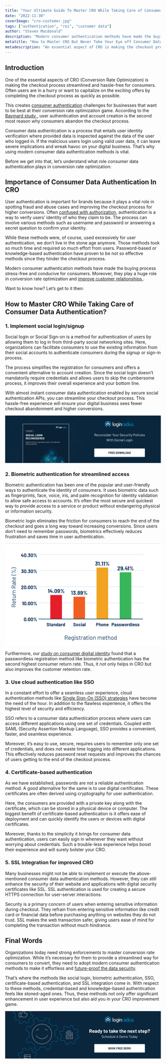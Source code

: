 ```yaml
---
title: "Your Ultimate Guide To Master CRO While Taking Care of Consumer Data Security"
date: "2022-11-30"
coverImage: "cro-customer.jpg"
tags: ["authentication", "roi", "customer data"]
author: "Steven Macdonald"
description: "Modern consumer authentication methods have made the buying process stress-free and conducive for consumers. This blog explains how they play a huge role in your conversion rate optimization and improve customer relationships."
metatitle: "How to Master CRO But Never Take Your Eye off Consumer Data"
metadescription: "An essential aspect of CRO is making the checkout process streamlined and hassle-free for consumers. Learn what role consumer data authentication plays in CRO."
---
```


## Introduction

One of the essential aspects of CRO (Conversion Rate Optimization) is making the checkout process streamlined and hassle-free for consumers. Often users are in a hurry or want to capitalize on the exciting offers by completing the checkout process as quickly as possible.

This creates [consumer authentication](https://blog.loginradius.com/identity/what-is-authentication/) challenges for businesses that want to be best at their conversion rate optimization game. According to the <a rel="nofollow" href="https://baymard.com/lists/cart-abandonment-rate"> Baymard study </a>, user authentication and account creation is the second most reason why consumers abandon the checkout process.

Consumer data authentication is a process that entails user identity verification where provided data is inspected against the data of the user who logged in. If the malicious users login using valid user data, it can leave severe implications and wreak havoc on your digital business. That’s why using modern consumer data authentication methods is vital.

Before we get into that, let’s understand what role consumer data authentication plays in conversion rate optimization:


## Importance of Consumer Data Authentication In CRO

User authentication is important for brands because it plays a vital role in spotting fraud and abuse cases and improving the checkout process for higher conversions. Often [confused with authorization](https://blog.loginradius.com/identity/authentication-vs-authorization-infographic/), authentication is a way to verify users’ identity of who they claim to be. The process can involve various methods such as username and password or answering a secret question to confirm your identity.

While these methods were, of course, used excessively for user authentication, we don’t live in the stone age anymore. Those methods took so much time and required so much effort from users. Password-based or knowledge-based authentication have proven to be not so effective methods since they hinder the checkout process.

Modern consumer authentication methods have made the buying process stress-free and conducive for consumers. Moreover, they play a huge role in conversion rate optimization and <a rel="nofollow" href="https://www.superoffice.com/blog/what-is-crm/"> improve customer relationships </a>.

Want to know how? Let’s get to it then:


## How to Master CRO While Taking Care of Consumer Data Authentication?


### 1. Implement social login/signup

Social login or Social Sign-on is a method for authentication of users by allowing them to log in from third-party social networking sites. Here, organizations can facilitate consumers to use the existing information from their social accounts to authenticate consumers during the signup or sign-in process.

The process simplifies the registration for consumers and offers a convenient alternative to account creation. Since the social login doesn’t mandatorily require credentials and allows users to skip the cumbersome process, it improves their overall experience and your bottom line.

With almost instant consumer data authentication enabled by secure social authentication APIs, you can streamline your checkout process. This hassle-free experience will ensure your digital business sees fewer checkout abandonment and higher conversions.

[![social-login-wp](social-login-wp.png)](https://www.loginradius.com/resource/social-login-reconsidered/)


### 2. Biometric authentication for streamlined access

Biometric authentication has been one of the popular and user-friendly ways to authenticate the identity of consumers. It uses biometric data such as fingerprints, face, voice, iris, and palm recognition for identity validation to allow safe access to accounts. It’s often the most secure and quickest way to provide access to a service or product without endangering physical or information security.

Biometric login eliminates the friction for consumers to reach the end of the checkout and goes a long way toward increasing conversions. Since users don’t need to remember passwords, biometrics effectively reduces frustration and saves time in user authentication.



![registration-method](registration-method.png)


Furthermore, our [study on consumer digital identity](https://www.loginradius.com/resource/consumer-digital-identity-trend-report-2022) found that a passwordless registration method like biometric authentication has the second highest consumer return rate. Thus, it not only helps in CRO but also improves the customer retention rate.


### 3. Use cloud authentication like SSO

In a constant effort to offer a seamless user experience, cloud authentication methods like [Single Sign-On (SSO) strategies](https://www.loginradius.com/blog/identity/sso-business-strategy/) have become the need of the hour. In addition to the flawless experience, it offers the highest level of security and efficiency.

SSO refers to a consumer data authentication process where users can access different applications using one set of credentials. Coupled with SAML (Security Assertion Markup Language), SSO provides a convenient, faster, and seamless experience.

Moreover, it’s easy to use, secure, requires users to remember only one set of credentials, and does not waste time logging into different applications. This effectively reduces password reset requests and improves the chances of users getting to the end of the checkout process.


### 4. Certificate-based authentication

As we have established, passwords are not a reliable authentication method. A good alternative for the same is to use digital certificates. These certificates are often derived using cryptography for user authentication.

Here, the consumers are provided with a private key along with the certificate, which can be stored in a physical device or computer. The biggest benefit of certificate-based authentication is it offers ease of deployment and can quickly identify the users or devices with digital certificates.

Moreover, thanks to the simplicity it brings for consumer data authentication, users can easily sign in whenever they want without worrying about credentials. Such a trouble-less experience helps boost their experience and will surely bolster your CRO.


### 5. SSL Integration for improved CRO

Many businesses might not be able to implement or execute the above-mentioned consumer data authentication methods. However, they can still enhance the security of their website and applications with digital security certificates like SSL. SSL authentication is used for creating a secure HTTPS connection for user-server interactions.

Security is a primary concern of users when entering sensitive information during checkout. They refrain from entering sensitive information like credit card or financial data before purchasing anything on websites they do not trust. SSL makes the web transaction safer, giving users ease of mind for completing the transaction without much hindrance.


## Final Words

Organizations today need strong enforcements to master conversion rate optimization. While it’s necessary for them to provide a streamlined way for consumers to convert, they need to adopt modern consumer authentication methods to make it effortless and [future-proof the data security](https://www.loginradius.com/blog/identity/consumer-data-privacy-security/).

That’s where the methods like social login, biometric authentication, SSO, certificate-based authentication, and SSL integration come in. With respect to these methods, credential-based and knowledge-based authentication feels like stoned-aged ones. Thus, these methods not only offer significant enhancement in user experience but also aid you in your CRO improvement game.



[![book-a-demo-loginradius](../../assets/book-a-demo-loginradius.png)](https://www.loginradius.com/book-a-demo/)
